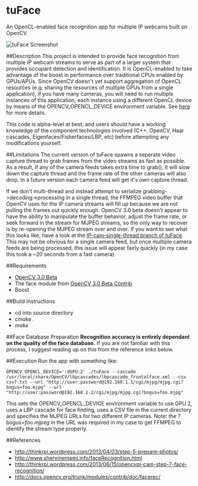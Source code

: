 tuFace
======

An OpenCL-enabled face recognition app for multiple IP webcams built on OpenCV.

<img src="http://www.praecogito.com/photobucket/tuFace-screenshot-11-23-2014.png" alt="tuFace Screenshot">

##Description
  This project is intended to provide face recognition from multiple IP webcam streams to serve as part of a larger system that provides occupant detection and identification. It is OpenCL-enabled to take advantage of the boost in performance over traditional CPUs enabled by GPUs/APUs. Since OpenCV doesn't yet support aggregation of OpenCL resources (e.g. sharing the resources of multiple GPUs from a single application), if you have many cameras, you will need to run multiple instances of this application, each instance using a different OpenCL device by means of the OPENCV_OPENCL_DEVICE environment variable. See [here](http://docs.opencv.org/modules/ocl/doc/introduction.html) for more details.

This code is alpha-level at best, and users should have a working knowledge of the component technologies involved (C++, OpenCV, Haar cascades, Eigenfaces/Fisherfaces/LBP, etc) before attempting any modifications yourself.

##Limitations
The current version of tuFace spawns a seperate video capture thread to grab frames from the video streams as fast as possible.  As a result, if any of the camera feeds takes extra time to grab(), it will slow down the capture thread and the frame rate of the other cameras will also drop. In a future version each camera feed will get it's own capture thread.
  
If we don't multi-thread and instead attempt to serialize grabbing->decoding->processing in a single thread, the FFMPEG video buffer that OpenCV uses for the IP camera streams will fill up because we are not pulling the frames out quickly enough. OpenCV 3.0 beta doesn't appear to have the ability to manipulate the buffer behavior, adjust the frame rate, or seek forward in the stream for MJPEG streams, so the only way to recover is by re-opening the MJPEG stream over and over. If you want to see what this looks like, have a look at the [IP-cam-single-thread branch of tuFace](https://github.com/rudybrian/tuFace/tree/IP-cam-single-thread). This may not be obvious for a single camera feed, but once multiple camera feeds are being processed, this issue will appear fairly quickly (in my case this took a ~20 seconds from a fast camera).

##Requirements
* [OpenCV 3.0 Beta](https://github.com/Itseez/opencv/tree/3.0.0-beta)
* The face module from [OpenCV 3.0 Beta Contrib](https://github.com/Itseez/opencv_contrib/tree/3.0.0-beta)
* Boost

##Build Instructions
* cd into source directory
* *cmake .*
* *make*

##Face Database Preparation
**Recognition accuracy is entirely dependant on the quality of the face database.** If you are not familiar with this process, I suggest reading up on this from the reference links below.

##Execution
Run the app with something like:
```
OPENCV_OPENCL_DEVICE=':dGPU:2' ./tuFace --cascade /usr/local/share/OpenCV/lbpcascades/lbpcascade_frontalface.xml --csv csv7.txt --url "http://user:password@192.168.1.1/cgi/mjpg/mjpg.cgi?bogus=foo.mjpg" --url "http://user:password@192.168.1.2/cgi/mjpg/mjpg.cgi?bogus=foo.mjpg"
```
This sets the OPENCV_OPENCL_DEVICE environment variable to use GPU 2, uses a LBP cascade for face finding, uses a CSV file in the current directory and specifies the MJPEG URLs for two different IP cameras. Note: the *?bogus=foo.mjpeg* in the URL was required in my case to get FFMPEG to identify the stream type properly. 

##References
* http://thinkrpi.wordpress.com/2013/04/03/step-5-prepare-photos/
* http://www.shervinemami.info/faceRecognition.html
* http://thinkrpi.wordpress.com/2013/06/15/opencvpi-cam-step-7-face-recognition/
* http://docs.opencv.org/trunk/modules/contrib/doc/facerec/
